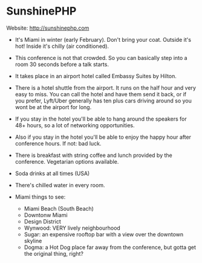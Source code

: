# SunshinePHP 

Website: http://sunshinephp.com

- It's Miami in winter (early February). Don't bring your coat. Outside it's hot! Inside it's chilly (air conditioned).
- This conference is not that crowded. So you can basically step into a room 30 seconds before a talk starts.
- It takes place in an airport hotel called Embassy Suites by Hilton.
- There is a hotel shuttle from the airport. It runs on the half hour and very easy to miss. You can call the hotel and have them send it back, or if you prefer, Lyft/Uber generally has ten plus cars driving around so you wont be at the airport for long.
- If you stay in the hotel you'll be able to hang around the speakers for 48+ hours, so a lot of networking opportunities.
- Also if you stay in the hotel you'll be able to enjoy the happy hour after conference hours. If not: bad luck.
- There is breakfast with string coffee and lunch provided by the conference. Vegetarian options available.
- Soda drinks at all times (USA)
- There's chilled water in every room.

- Miami things to see:
    - Miami Beach (South Beach)
    - Downtonw Miami
    - Design District
    - Wynwood: VERY lively neighbourhood
    - Sugar: an expensive rooftop bar with a view over the downtown skyline
    - Dogma: a Hot Dog place far away from the conference, but gotta get the original thing, right?
